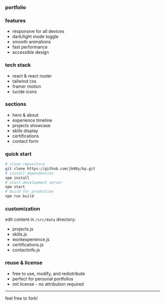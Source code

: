 ### portfolio 
### features
- responsive for all devices
- dark/light mode toggle
- smooth animations
- fast performance
- accessible design
### tech stack
- react & react router
- tailwind css
- framer motion
- lucide icons
### sections
- hero & about
- experience timeline
- projects showcase
- skills display
- certifications
- contact form
### quick start
```bash
# clone repository
git clone https://github.com/jk08y/kp.git
# install dependencies
npm install
# start development server
npm start
# build for production
npm run build
```
### customization
edit content in `/src/data` directory:
- projects.js
- skills.js
- workexperience.js
- certifications.js
- contactinfo.js
### reuse & license
- free to use, modify, and redistribute
- perfect for personal portfolios
- mit license - no attribution required
---
feel free to fork!
